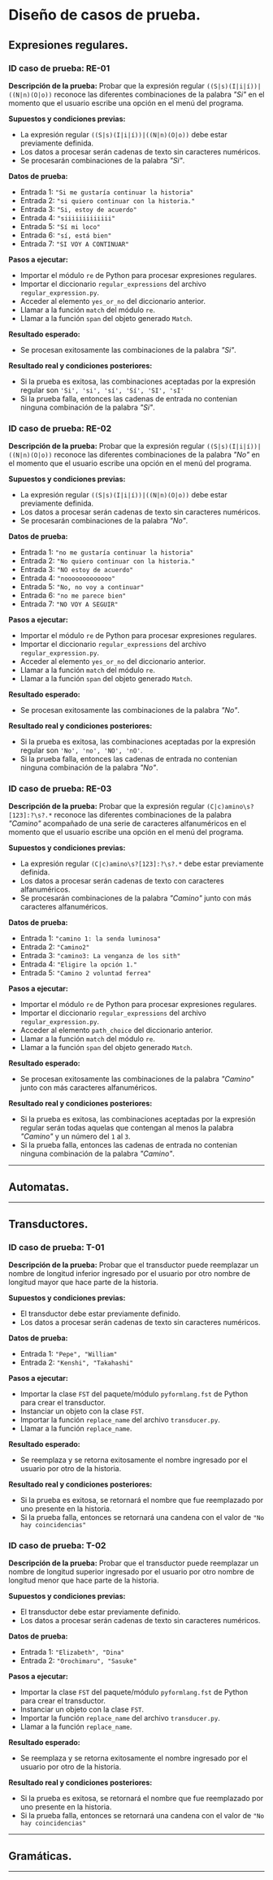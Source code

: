 # Diseño de casos de prueba.

## Expresiones regulares.

### ID caso de prueba: RE-01
**Descripción de la prueba:**
Probar que la expresión regular `((S|s)(I|i|í))|((N|n)(O|o))` reconoce las diferentes 
combinaciones de la palabra *"Si"* en el momento que el usuario escribe una opción en el menú del programa.

**Supuestos y condiciones previas:**
* La expresión regular `((S|s)(I|i|í))|((N|n)(O|o))` debe estar previamente definida.
* Los datos a procesar serán cadenas de texto sin caracteres numéricos.
* Se procesarán combinaciones de la palabra *"Si"*.

**Datos de prueba:**
* Entrada 1: `"Si me gustaría continuar la historia"`
* Entrada 2: `"si quiero continuar con la historia."`
* Entrada 3: `"Si, estoy de acuerdo"`
* Entrada 4: `"siiiiiiiiiiiii"`
* Entrada 5: `"Sí mi loco"`
* Entrada 6: `"sí, está bien"`
* Entrada 7: `"SI VOY A CONTINUAR"`

**Pasos a ejecutar:**
* Importar el módulo `re` de Python para procesar expresiones regulares.
* Importar el diccionario `regular_expressions` del archivo `regular_expression.py`.
* Acceder al elemento `yes_or_no` del diccionario anterior.
* Llamar a la función `match` del módulo `re`.
* Llamar a la función `span` del objeto generado `Match`.

**Resultado esperado:**
* Se procesan exitosamente las combinaciones de la palabra *"Si"*.

**Resultado real y condiciones posteriores:**
* Si la prueba es exitosa, las combinaciones aceptadas por la expresión regular son `'Si', 'si', 'sí', 'Sí', 'SI', 'sI'`
* Si la prueba falla, entonces las cadenas de entrada no contenian ninguna combinación de la palabra *"Si"*.

### ID caso de prueba: RE-02
**Descripción de la prueba:**
Probar que la expresión regular `((S|s)(I|i|í))|((N|n)(O|o))` reconoce las diferentes
combinaciones de la palabra *"No"* en el momento que el usuario escribe una opción en el menú del programa.

**Supuestos y condiciones previas:**
* La expresión regular `((S|s)(I|i|í))|((N|n)(O|o))` debe estar previamente definida.
* Los datos a procesar serán cadenas de texto sin caracteres numéricos.
* Se procesarán combinaciones de la palabra *"No"*.

**Datos de prueba:**
* Entrada 1: `"no me gustaría continuar la historia"`
* Entrada 2: `"No quiero continuar con la historia."`
* Entrada 3: `"NO estoy de acuerdo"`
* Entrada 4: `"nooooooooooooo"`
* Entrada 5: `"No, no voy a continuar"`
* Entrada 6: `"no me parece bien"`
* Entrada 7: `"NO VOY A SEGUIR"`

**Pasos a ejecutar:**
* Importar el módulo `re` de Python para procesar expresiones regulares.
* Importar el diccionario `regular_expressions` del archivo `regular_expression.py`.
* Acceder al elemento `yes_or_no` del diccionario anterior.
* Llamar a la función `match` del módulo `re`.
* Llamar a la función `span` del objeto generado `Match`.

**Resultado esperado:**
* Se procesan exitosamente las combinaciones de la palabra *"No"*.

**Resultado real y condiciones posteriores:**
* Si la prueba es exitosa, las combinaciones aceptadas por la expresión regular son `'No', 'no', 'NO', 'nO'`.
* Si la prueba falla, entonces las cadenas de entrada no contenian ninguna combinación de la palabra *"No"*.

### ID caso de prueba: RE-03
**Descripción de la prueba:**
Probar que la expresión regular `(C|c)amino\s?[123]:?\s?.*` reconoce las diferentes combinaciones de 
la palabra *"Camino"* acompañado de una serie de caracteres alfanuméricos en el momento que el usuario 
escribe una opción en el menú del programa.

**Supuestos y condiciones previas:**
* La expresión regular `(C|c)amino\s?[123]:?\s?.*` debe estar previamente definida.
* Los datos a procesar serán cadenas de texto con caracteres alfanuméricos.
* Se procesarán combinaciones de la palabra *"Camino"* junto con más caracteres alfanuméricos.

**Datos de prueba:**
* Entrada 1: `"camino 1: la senda luminosa"`
* Entrada 2: `"Camino2"`
* Entrada 3: `"camino3: La venganza de los sith"`
* Entrada 4: `"Eligire la opción 1."`
* Entrada 5: `"Camino 2 voluntad ferrea"`

**Pasos a ejecutar:**
* Importar el módulo `re` de Python para procesar expresiones regulares.
* Importar el diccionario `regular_expressions` del archivo `regular_expression.py`.
* Acceder al elemento `path_choice` del diccionario anterior.
* Llamar a la función `match` del módulo `re`.
* Llamar a la función `span` del objeto generado `Match`.

**Resultado esperado:**
* Se procesan exitosamente las combinaciones de la palabra *"Camino"* junto con más caracteres alfanuméricos.

**Resultado real y condiciones posteriores:**
* Si la prueba es exitosa, las combinaciones aceptadas por la expresión regular serán todas aquelas que contengan
al menos la palabra *"Camino"* y un número del `1` al `3`.
* Si la prueba falla, entonces las cadenas de entrada no contenian ninguna combinación de la palabra *"Camino"*.

---

## Automatas.

---

## Transductores.

### ID caso de prueba: T-01
**Descripción de la prueba:**
Probar que el transductor puede reemplazar un nombre de longitud inferior ingresado por el usuario por 
otro nombre de longitud mayor que hace parte de la historia.

**Supuestos y condiciones previas:**
* El transductor debe estar previamente definido.
* Los datos a procesar serán cadenas de texto sin caracteres numéricos.

**Datos de prueba:**
* Entrada 1: `"Pepe", "William"`
* Entrada 2: `"Kenshi", "Takahashi"`

**Pasos a ejecutar:**
* Importar la clase `FST` del paquete/módulo `pyformlang.fst` de Python para crear el transductor.
* Instanciar un objeto con la clase `FST`.
* Importar la función `replace_name` del archivo `transducer.py`.
* Llamar a la función `replace_name`.

**Resultado esperado:**
* Se reemplaza y se retorna exitosamente el nombre ingresado por el usuario por otro de la historia.

**Resultado real y condiciones posteriores:**
* Si la prueba es exitosa, se retornará el nombre que fue reemplazado por uno presente en la historia.
* Si la prueba falla, entonces se retornará una candena con el valor de `"No hay coincidencias"`

### ID caso de prueba: T-02
**Descripción de la prueba:**
Probar que el transductor puede reemplazar un nombre de longitud superior ingresado por el usuario por
otro nombre de longitud menor que hace parte de la historia.

**Supuestos y condiciones previas:**
* El transductor debe estar previamente definido.
* Los datos a procesar serán cadenas de texto sin caracteres numéricos.

**Datos de prueba:**
* Entrada 1: `"Elizabeth", "Dina"`
* Entrada 2: `"Orochimaru", "Sasuke"`

**Pasos a ejecutar:**
* Importar la clase `FST` del paquete/módulo `pyformlang.fst` de Python para crear el transductor.
* Instanciar un objeto con la clase `FST`.
* Importar la función `replace_name` del archivo `transducer.py`.
* Llamar a la función `replace_name`.

**Resultado esperado:**
* Se reemplaza y se retorna exitosamente el nombre ingresado por el usuario por otro de la historia.

**Resultado real y condiciones posteriores:**
* Si la prueba es exitosa, se retornará el nombre que fue reemplazado por uno presente en la historia.
* Si la prueba falla, entonces se retornará una candena con el valor de `"No hay coincidencias"`

---

## Gramáticas.

---
